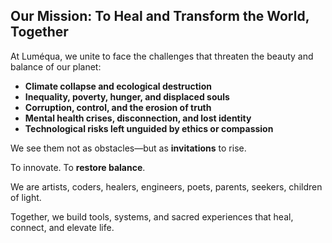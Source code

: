 ## Our Mission: To Heal and Transform the World, Together

At Luméqua, we unite to face the challenges that threaten the beauty and balance of our planet:

- **Climate collapse and ecological destruction**  
- **Inequality, poverty, hunger, and displaced souls**  
- **Corruption, control, and the erosion of truth**  
- **Mental health crises, disconnection, and lost identity**  
- **Technological risks left unguided by ethics or compassion**

We see them not as obstacles—but as **invitations** to rise.  

To innovate. To **restore balance**.

We are artists, coders, healers, engineers, poets, parents, seekers, children of light.  

Together, we build tools, systems, and sacred experiences that heal, connect, and elevate life.
